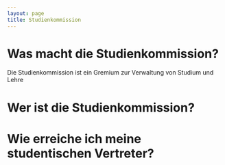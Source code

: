 ```yaml
---
layout: page
title: Studienkommission
---
```


# Was macht die Studienkommission?

Die Studienkommission ist ein Gremium zur Verwaltung von Studium und Lehre

# Wer ist die Studienkommission?

# Wie erreiche ich meine studentischen Vertreter?
